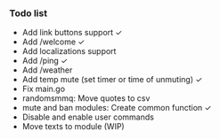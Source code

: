 ### Todo list
* Add link buttons support ✓
* Add /welcome ✓
* Add localizations support
* Add /ping ✓
* Add /weather
* Add temp mute (set timer or time of unmuting) ✓
* Fix main.go
* randomsmmq: Move quotes to csv
* mute and ban modules: Create common function ✓
* Disable and enable user commands
* Move texts to module (WIP)